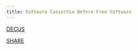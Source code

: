 ```yaml
---
title: Software Consortia Before Free Software
---
```


[DECUS](https://en.wikipedia.org/wiki/DECUS)

[SHARE](https://en.wikipedia.org/wiki/SHARE_(computing))
